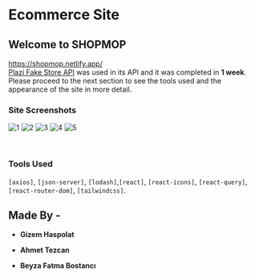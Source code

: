 # Ecommerce Site

## Welcome to SHOPMOP

https://shopmop.netlify.app/ </br>
[Plazi Fake Store API](https://fakeapi.platzi.com/) was used in its API and it was completed in **1 week**. Please proceed to the next section to see the tools used and the appearance of the site in more detail.

### Site Screenshots

![1](https://user-images.githubusercontent.com/101428880/175692066-80b51757-ab51-41a0-adc6-ba1b2316e49c.png)
![2](https://user-images.githubusercontent.com/101428880/175694440-590be2f5-ed98-4b77-a90c-ea3c680e34df.png)
![3](https://user-images.githubusercontent.com/101428880/175694517-33015489-c008-4211-8914-c4735ee6d74e.png)
![4](https://user-images.githubusercontent.com/101428880/175694588-61628bb4-1c83-4e4b-b1be-d9fb8de4173d.png)
![5](https://user-images.githubusercontent.com/101428880/175694650-44d8247d-9f18-4f38-ace2-8444a5785aed.png)

<br>

### Tools Used

`[axios]`, `[json-server]`, `[lodash]`,`[react]`, `[react-icons]`, `[react-query]`, `[react-router-dom]`, `[tailwindcss]`.

## Made By -

- **Gizem Haspolat**

- **Ahmet Tezcan**

- **Beyza Fatma Bostancı**
